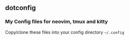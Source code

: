 ## dotconfig

### My Config files for neovim, tmux and kitty

Copy/clone these files into your config directory `~/.config`
